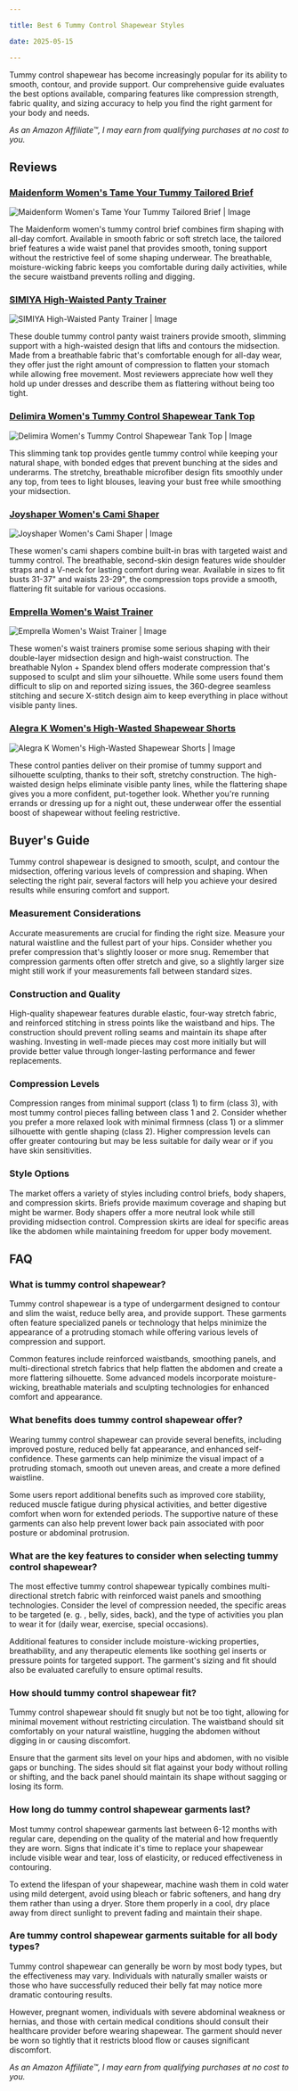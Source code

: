 ```yaml
---

title: Best 6 Tummy Control Shapewear Styles

date: 2025-05-15

---
```


Tummy control shapewear has become increasingly popular for its ability to smooth, contour, and provide support. Our comprehensive guide evaluates the best options available, comparing features like compression strength, fabric quality, and sizing accuracy to help you find the right garment for your body and needs. 

*As an Amazon Affiliate™, I may earn from qualifying purchases at no cost to you.*


## Reviews


### [Maidenform Women's Tame Your Tummy Tailored Brief](https://serp.ly/@bar/amazon/Tummy+Control+Shapewear?utm\_term=maidenform-womens-tame-your-tummy-tailored-brief)

![Maidenform Women's Tame Your Tummy Tailored Brief | Image](https://encrypted-tbn0.gstatic.com/shopping?q=tbn:ANd9GcQ-07ROrCqy-gq2CaBCSmGO9irgzU3sZAIHlZ4mdihQy5Z-846mhH3NQH3wVq-65r8pQUMZR7Gq8k6LZ2dVn4ztln9WC7QX&usqp=CAY)

The Maidenform women's tummy control brief combines firm shaping with all-day comfort. Available in smooth fabric or soft stretch lace, the tailored brief features a wide waist panel that provides smooth, toning support without the restrictive feel of some shaping underwear. The breathable, moisture-wicking fabric keeps you comfortable during daily activities, while the secure waistband prevents rolling and digging. 


### [SIMIYA High-Waisted Panty Trainer](https://serp.ly/@bar/amazon/Tummy+Control+Shapewear?utm\_term=simiya-high-waisted-panty-trainer)

![SIMIYA High-Waisted Panty Trainer | Image](https://encrypted-tbn3.gstatic.com/shopping?q=tbn:ANd9GcQyjMHtX0ycZiWkX9D4dbbP5jo3bOz6lmyfVEZCzF5CM\_dA3Qy93JAw9o0xi3xE4nxs5kIuqhh2vd1OlRb\_UVV7ySXB3wUodA&usqp=CAY)

These double tummy control panty waist trainers provide smooth, slimming support with a high-waisted design that lifts and contours the midsection. Made from a breathable fabric that's comfortable enough for all-day wear, they offer just the right amount of compression to flatten your stomach while allowing free movement. Most reviewers appreciate how well they hold up under dresses and describe them as flattering without being too tight. 


### [Delimira Women's Tummy Control Shapewear Tank Top](https://serp.ly/@bar/amazon/Tummy+Control+Shapewear?utm\_term=delimira-womens-tummy-control-shapewear-tank-top)

![Delimira Women's Tummy Control Shapewear Tank Top | Image](https://encrypted-tbn0.gstatic.com/shopping?q=tbn:ANd9GcSiLcVyn50up6rSfMmCuSWTF6ovgoOY0kY4eTCQ9--ZIE0fi6RA&usqp=CAY)

This slimming tank top provides gentle tummy control while keeping your natural shape, with bonded edges that prevent bunching at the sides and underarms. The stretchy, breathable microfiber design fits smoothly under any top, from tees to light blouses, leaving your bust free while smoothing your midsection. 


### [Joyshaper Women's Cami Shaper](https://serp.ly/@bar/amazon/Tummy+Control+Shapewear?utm\_term=joyshaper-womens-cami-shaper)

![Joyshaper Women's Cami Shaper | Image](https://encrypted-tbn0.gstatic.com/shopping?q=tbn:ANd9GcT2BBR7\_fQQ1TWO2LZjLmM-8O55F895eS-HMvl0QuIcskxdnpA4xtY7ZVvrjYFL5e8UC8TpNoWwHaTIbCGNhG\_nMWoGWNg6ww&usqp=CAY)

These women's cami shapers combine built-in bras with targeted waist and tummy control. The breathable, second-skin design features wide shoulder straps and a V-neck for lasting comfort during wear. Available in sizes to fit busts 31-37" and waists 23-29", the compression tops provide a smooth, flattering fit suitable for various occasions. 


### [Emprella Women's Waist Trainer](https://serp.ly/@bar/amazon/Tummy+Control+Shapewear?utm\_term=emprella-womens-waist-trainer)

![Emprella Women's Waist Trainer | Image](https://encrypted-tbn2.gstatic.com/shopping?q=tbn:ANd9GcS8v3A2V\_hbCeRh\_j\_X4f3x-nbnsliRIQPMK8ue1jMgxjPkNLfh-NMMRGl3pf\_oKdBCPm9xlXyU2smkajVEvk\_PIvVoUycb&usqp=CAY)

These women's waist trainers promise some serious shaping with their double-layer midsection design and high-waist construction. The breathable Nylon + Spandex blend offers moderate compression that's supposed to sculpt and slim your silhouette. While some users found them difficult to slip on and reported sizing issues, the 360-degree seamless stitching and secure X-stitch design aim to keep everything in place without visible panty lines. 


### [Alegra K Women's High-Wasted Shapewear Shorts](https://serp.ly/@bar/amazon/Tummy+Control+Shapewear?utm\_term=alegra-k-womens-high-wasted-shapewear-shorts)

![Alegra K Women's High-Wasted Shapewear Shorts | Image](https://encrypted-tbn1.gstatic.com/shopping?q=tbn:ANd9GcQ6470u7UiddNLojBNTTkUee-\_fzeXQAV5YnNIzZnbI8RMjpUO4-OTEMZ1VmxhWimh0BhAjraH27LkKeIPOc3oqV9OGThuf&usqp=CAY)

These control panties deliver on their promise of tummy support and silhouette sculpting, thanks to their soft, stretchy construction. The high-waisted design helps eliminate visible panty lines, while the flattering shape gives you a more confident, put-together look. Whether you're running errands or dressing up for a night out, these underwear offer the essential boost of shapewear without feeling restrictive. 


## Buyer's Guide

Tummy control shapewear is designed to smooth, sculpt, and contour the midsection, offering various levels of compression and shaping. When selecting the right pair, several factors will help you achieve your desired results while ensuring comfort and support. 


### Measurement Considerations

Accurate measurements are crucial for finding the right size. Measure your natural waistline and the fullest part of your hips. Consider whether you prefer compression that's slightly looser or more snug. Remember that compression garments often offer stretch and give, so a slightly larger size might still work if your measurements fall between standard sizes. 


### Construction and Quality

High-quality shapewear features durable elastic, four-way stretch fabric, and reinforced stitching in stress points like the waistband and hips. The construction should prevent rolling seams and maintain its shape after washing. Investing in well-made pieces may cost more initially but will provide better value through longer-lasting performance and fewer replacements. 


### Compression Levels

Compression ranges from minimal support (class 1) to firm (class 3), with most tummy control pieces falling between class 1 and 2. Consider whether you prefer a more relaxed look with minimal firmness (class 1) or a slimmer silhouette with gentle shaping (class 2). Higher compression levels can offer greater contouring but may be less suitable for daily wear or if you have skin sensitivities. 


### Style Options

The market offers a variety of styles including control briefs, body shapers, and compression skirts. Briefs provide maximum coverage and shaping but might be warmer. Body shapers offer a more neutral look while still providing midsection control. Compression skirts are ideal for specific areas like the abdomen while maintaining freedom for upper body movement. 


## FAQ


### What is tummy control shapewear?

Tummy control shapewear is a type of undergarment designed to contour and slim the waist, reduce belly area, and provide support. These garments often feature specialized panels or technology that helps minimize the appearance of a protruding stomach while offering various levels of compression and support. 

Common features include reinforced waistbands, smoothing panels, and multi-directional stretch fabrics that help flatten the abdomen and create a more flattering silhouette. Some advanced models incorporate moisture-wicking, breathable materials and sculpting technologies for enhanced comfort and appearance. 


### What benefits does tummy control shapewear offer?

Wearing tummy control shapewear can provide several benefits, including improved posture, reduced belly fat appearance, and enhanced self-confidence. These garments can help minimize the visual impact of a protruding stomach, smooth out uneven areas, and create a more defined waistline. 

Some users report additional benefits such as improved core stability, reduced muscle fatigue during physical activities, and better digestive comfort when worn for extended periods. The supportive nature of these garments can also help prevent lower back pain associated with poor posture or abdominal protrusion. 


### What are the key features to consider when selecting tummy control shapewear?

The most effective tummy control shapewear typically combines multi-directional stretch fabric with reinforced waist panels and smoothing technologies. Consider the level of compression needed, the specific areas to be targeted (e. g. , belly, sides, back), and the type of activities you plan to wear it for (daily wear, exercise, special occasions). 

Additional features to consider include moisture-wicking properties, breathability, and any therapeutic elements like soothing gel inserts or pressure points for targeted support. The garment's sizing and fit should also be evaluated carefully to ensure optimal results. 


### How should tummy control shapewear fit?

Tummy control shapewear should fit snugly but not be too tight, allowing for minimal movement without restricting circulation. The waistband should sit comfortably on your natural waistline, hugging the abdomen without digging in or causing discomfort. 

Ensure that the garment sits level on your hips and abdomen, with no visible gaps or bunching. The sides should sit flat against your body without rolling or shifting, and the back panel should maintain its shape without sagging or losing its form. 


### How long do tummy control shapewear garments last?

Most tummy control shapewear garments last between 6-12 months with regular care, depending on the quality of the material and how frequently they are worn. Signs that indicate it's time to replace your shapewear include visible wear and tear, loss of elasticity, or reduced effectiveness in contouring. 

To extend the lifespan of your shapewear, machine wash them in cold water using mild detergent, avoid using bleach or fabric softeners, and hang dry them rather than using a dryer. Store them properly in a cool, dry place away from direct sunlight to prevent fading and maintain their shape. 


### Are tummy control shapewear garments suitable for all body types?

Tummy control shapewear can generally be worn by most body types, but the effectiveness may vary. Individuals with naturally smaller waists or those who have successfully reduced their belly fat may notice more dramatic contouring results. 

However, pregnant women, individuals with severe abdominal weakness or hernias, and those with certain medical conditions should consult their healthcare provider before wearing shapewear. The garment should never be worn so tightly that it restricts blood flow or causes significant discomfort. 

*As an Amazon Affiliate™, I may earn from qualifying purchases at no cost to you.*